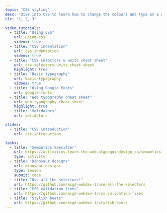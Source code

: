 ```yaml
---
topic: "CSS styling"
desc: "Dive into CSS to learn how to change the colours and type on a website."
clr: "1, 2, 3"

video_tutorials:
  - title: "Using CSS"
    url: using-css
    videos: true
  - title: "CSS indentation"
    url: css-indentation
    videos: true
  - title: "CSS selectors & units cheat sheet"
    url: css-selectors-units-cheat-sheet
    highlight: true
  - title: "Basic typography"
    url: basic-typography
    videos: true
  - title: "Using Google Fonts"
    url: google-fonts
  - title: "Web typography cheat sheet"
    url: web-typography-cheat-sheet
    highlight: true
  - title: "Validators"
    url: validators

slides:
  - title: "CSS introduction"
    url: css-introduction

tasks:
  - title: "Semantics Specifier"
    url: https://activities.learn-the-web.algonquindesign.ca/semantics-specifier/
    type: activity
  - title: "Dinosaur designs"
    url: dinosaur-designs
    type: lesson
    submit: code
  - title: "Use all the selectors!"
    url: https://github.com/acgd-webdev-1/use-all-the-selectors
  - title: "CSS validation fixes"
    url: https://github.com/acgd-webdev-1/css-validation-fixes
  - title: "Stylish beets"
    url: https://github.com/acgd-webdev-1/stylish-beets
---
```

